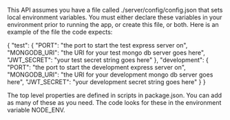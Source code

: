 

This API assumes you have a file called ./server/config/config.json that sets local environment variables.  You must either declare these variables in your environment prior to running the app, or create this file, or both.  Here is an example of the file the code expects:

{
    "test": {
        "PORT": "the port to start the test express server on",
        "MONGODB_URI": "the URI for your test mongo db server goes here",
        "JWT_SECRET": "your test secret string goes here"
    },
    "development": {
        "PORT": "the port to start the development express server on",
        "MONGODB_URI": "the URI for your development mongo db server goes here",
        "JWT_SECRET": "your development secret string goes here"
    }
}

The top level properties are defined in scripts in package.json.  You can add as many of these as you need.  The code looks for these in the environment variable NODE_ENV.